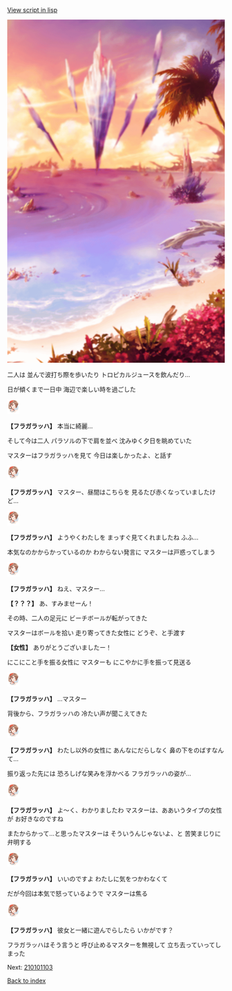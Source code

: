 [View script in lisp](../scripts/210101102.txt)

![sea_beach_evening.png](../images/backgrounds/sea_beach_evening.png)

二人は
並んで波打ち際を歩いたり
トロピカルジュースを飲んだり…

日が傾くまで一日中
海辺で楽しい時を過ごした

<img src="../images/units/2101011.png" alt="2101011.png" height="34"/>

**【フラガラッハ】**
本当に綺麗…

そして今は二人
パラソルの下で肩を並べ
沈みゆく夕日を眺めていた

マスターはフラガラッハを見て
今日は楽しかったよ、と話す

<img src="../images/units/2101011.png" alt="2101011.png" height="34"/>

**【フラガラッハ】**
マスター、昼間はこちらを
見るたび赤くなっていましたけど…

<img src="../images/units/2101011.png" alt="2101011.png" height="34"/>

**【フラガラッハ】**
ようやくわたしを
まっすぐ見てくれましたね
ふふ…

本気なのかからかっているのか
わからない発言に
マスターは戸惑ってしまう

<img src="../images/units/2101011.png" alt="2101011.png" height="34"/>

**【フラガラッハ】**
ねえ、マスター…

**【？？？】**
あ、すみませーん！

その時、二人の足元に
ビーチボールが転がってきた

マスターはボールを拾い
走り寄ってきた女性に
どうぞ、と手渡す

**【女性】**
ありがとうございましたー！

にこにこと手を振る女性に
マスターも
にこやかに手を振って見送る

<img src="../images/units/2101011.png" alt="2101011.png" height="34"/>

**【フラガラッハ】**
…マスター

背後から、フラガラッハの
冷たい声が聞こえてきた

<img src="../images/units/2101011.png" alt="2101011.png" height="34"/>

**【フラガラッハ】**
わたし以外の女性に
あんなにだらしなく
鼻の下をのばすなんて…

振り返った先には
恐ろしげな笑みを浮かべる
フラガラッハの姿が…

<img src="../images/units/2101011.png" alt="2101011.png" height="34"/>

**【フラガラッハ】**
よ～く、わかりましたわ
マスターは、ああいうタイプの女性が
お好きなのですね

またからかって…と思ったマスターは
そういうんじゃないよ、と
苦笑まじりに弁明する

<img src="../images/units/2101011.png" alt="2101011.png" height="34"/>

**【フラガラッハ】**
いいのですよ
わたしに気をつかわなくて

だが今回は本気で怒っているようで
マスターは焦る

<img src="../images/units/2101011.png" alt="2101011.png" height="34"/>

**【フラガラッハ】**
彼女と一緒に遊んでらしたら
いかがです？

フラガラッハはそう言うと
呼び止めるマスターを無視して
立ち去っていってしまった

Next: [210101103](210101103.md)

[Back to index](index.md)
